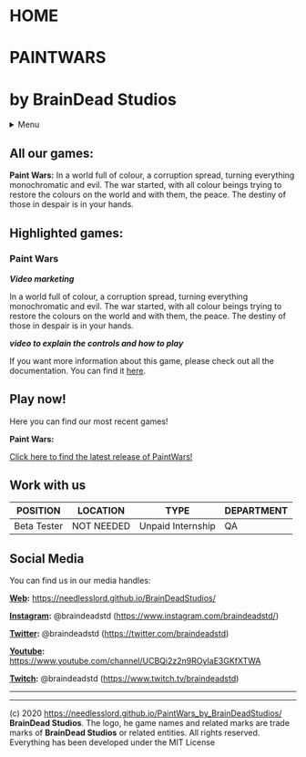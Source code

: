 # HOME


# PAINTWARS

# by BrainDead Studios

<details>
  <summary>Menu</summary>

+ <p><a href="http://example.com/" title="Home"> Home</a></p>
+ <p><a href="http://example.com/" title="Games"> Games</a></p>
+ <p><a href="http://example.com/" title="About us"> About us</a></p>
+ <p><a href="http://example.com/" title="Jobs"> Jobs</a></p>
+ <p><a href="http://example.com/" title="Community"> Community</a></p>     
+ <p><a href="http://example.com/" title="Support"> Support</a></p>
+ <p><a href="http://example.com/" title="Bugs and Feedback"> Bugs and Feedback</a></p>

</details>


## All our games:

**Paint Wars:** In a world full of colour, a corruption spread, turning everything monochromatic and evil. The war started, with all colour beings trying to restore the colours on the world and with them, the peace. The destiny of those in despair is in your hands.


## Highlighted games:

### Paint Wars

*__Video marketing__*

In a world full of colour, a corruption spread, turning everything monochromatic and evil. The war started, with all colour beings trying to restore the colours on the world and with them, the peace. The destiny of those in despair is in your hands.

*__video to explain the controls and how to play__*

If you want more information about this game, please check out all the documentation. You can find it [here](../README.md).

## Play now!

Here you can find our most recent games!

**Paint Wars:** 

[Click here to find the latest release of PaintWars!](https://github.com/Needlesslord/PaintWars_by_BrainDeadStudios/releases)


## Work with us

|  POSITION   |     LOCATION      |       TYPE        |  DEPARTMENT |
| ----------- | ----------------- | ----------------- | ----------- | 
| Beta Tester |    NOT NEEDED     | Unpaid Internship |     QA      |




## Social Media

You can find us in our media handles:

**[Web](https://needlesslord.github.io/BrainDeadStudios/):** https://needlesslord.github.io/BrainDeadStudios/

**[Instagram](https://www.instagram.com/braindeadstd/):**  @braindeadstd (https://www.instagram.com/braindeadstd/)

**[Twitter](https://twitter.com/braindeadstd):** @braindeadstd (https://twitter.com/braindeadstd)

**[Youtube](https://www.youtube.com/channel/UCBQi2z2n9ROyIaE3GKfXTWA):** https://www.youtube.com/channel/UCBQi2z2n9ROyIaE3GKfXTWA

**[Twitch](https://www.twitch.tv/braindeadstd):**  @braindeadstd (https://www.twitch.tv/braindeadstd)


***

***

(c) 2020 https://needlesslord.github.io/PaintWars_by_BrainDeadStudios/ **BrainDead Studios**. The logo, he game names and related marks are trade marks of **BrainDead Studios** or related entities. All rights reserved. Everything has been developed under the MIT License
